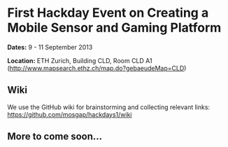 First Hackday Event on Creating a Mobile Sensor and Gaming Platform
===================================================================

**Dates:**
9 - 11 September 2013

**Location:**
ETH Zurich, Building CLD, Room CLD A1
(http://www.mapsearch.ethz.ch/map.do?gebaeudeMap=CLD)


Wiki
----

We use the GitHub wiki for brainstorming and collecting relevant links:
https://github.com/mosgap/hackdays1/wiki


More to come soon...
--------------------
